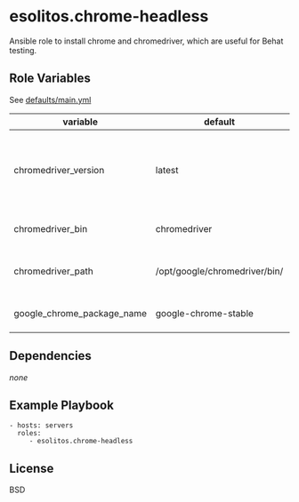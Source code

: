 esolitos.chrome-headless
=========

Ansible role to install chrome and chromedriver, which are useful for Behat testing.

Role Variables
--------------

See [defaults/main.yml](./defaults/main.yml)

variable | default | description
---------|---------|------------
chromedriver_version | latest | Version to use for installation. Use Latest to get always the most up to date. |
chromedriver_bin | chromedriver | The binaly name of chromedriver. |
chromedriver_path | /opt/google/chromedriver/bin/ | The path where the chromedriver is installed. |
google_chrome_package_name | google-chrome-stable | The name of the chrome package |

Dependencies
------------

_none_

Example Playbook
----------------

```
- hosts: servers
  roles:
     - esolitos.chrome-headless
```

License
-------

BSD
